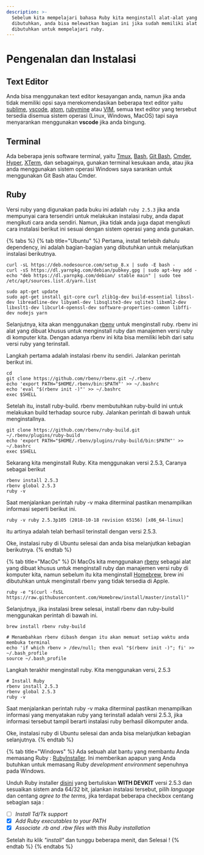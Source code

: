 ```yaml
---
description: >-
  Sebelum kita mempelajari bahasa Ruby kita menginstall alat-alat yang
  dibutuhkan, anda bisa melewatkan bagian ini jika sudah memiliki alat yang
  dibutuhkan untuk mempelajari ruby.
---
```


# Pengenalan dan Instalasi

## Text Editor

Anda bisa menggunakan text editor kesayangan anda, namun jika anda tidak memiliki opsi saya merekomendasikan beberapa text editor yaitu [sublime](https://www.sublimetext.com/), [vscode](https://code.visualstudio.com/), [atom](https://atom.io/), [rubymine](https://www.jetbrains.com/ruby/) atau [VIM](https://www.vim.org/), semua text editor yang tersebut tersedia disemua sistem operasi \(Linux, Windows, MacOS\) tapi saya menyarankan menggunakan **vscode** jika anda bingung.

## Terminal

Ada beberapa jenis software terminal, yaitu [Tmux](https://github.com/tmux/tmux/wiki), [Bash](https://www.gnu.org/software/bash/), [Git Bash](https://git-scm.com/downloads), [Cmder](http://cmder.net/), [Hyper](https://hyper.is/), [XTerm](https://invisible-island.net/xterm/), dan sebagainya, gunakan terminal kesukaan anda, atau jika anda menggunakan sistem operasi Windows saya sarankan untuk menggunakan Git Bash atau Cmder.

## Ruby

Versi ruby yang digunakan pada buku ini adalah `ruby 2.5.3` jika anda mempunyai cara tersendiri untuk melakukan instalasi ruby, anda dapat mengikuti cara anda sendiri. Namun, jika tidak anda juga dapat mengikuti cara instalasi berikut ini sesuai dengan sistem operasi yang anda gunakan. 

{% tabs %}
{% tab title="Ubuntu" %}
Pertama, install terlebih dahulu dependency, ini adalah bagian-bagian yang dibutuhkan untuk melanjutkan instalasi berikutnya.

```text
curl -sL https://deb.nodesource.com/setup_8.x | sudo -E bash -
curl -sS https://dl.yarnpkg.com/debian/pubkey.gpg | sudo apt-key add -
echo "deb https://dl.yarnpkg.com/debian/ stable main" | sudo tee /etc/apt/sources.list.d/yarn.list

sudo apt-get update
sudo apt-get install git-core curl zlib1g-dev build-essential libssl-dev libreadline-dev libyaml-dev libsqlite3-dev sqlite3 libxml2-dev libxslt1-dev libcurl4-openssl-dev software-properties-common libffi-dev nodejs yarn
```

Selanjutnya, kita akan menggunakan [rbenv](https://github.com/rbenv/rbenv) untuk menginstall ruby. rbenv ini alat yang dibuat khusus untuk menginstall ruby dan manajemen versi ruby di komputer kita. Dengan adanya rbenv ini kita bisa memiliki lebih dari satu versi ruby yang terinstall.

Langkah pertama adalah instalasi rbenv itu sendiri. Jalankan perintah berikut ini.

```text
cd
git clone https://github.com/rbenv/rbenv.git ~/.rbenv
echo 'export PATH="$HOME/.rbenv/bin:$PATH"' >> ~/.bashrc
echo 'eval "$(rbenv init -)"' >> ~/.bashrc
exec $SHELL
```

Setelah itu, install ruby-build. rbenv membutuhkan ruby-build ini untuk melakukan build terhadap source ruby. Jalankan perintah di bawah untuk menginstallnya.

```text
git clone https://github.com/rbenv/ruby-build.git ~/.rbenv/plugins/ruby-build
echo 'export PATH="$HOME/.rbenv/plugins/ruby-build/bin:$PATH"' >> ~/.bashrc
exec $SHELL
```

Sekarang kita menginstall Ruby. Kita menggunakan versi 2.5.3, Caranya sebagai berikut

```text
rbenv install 2.5.3
rbenv global 2.5.3
ruby -v
```

Saat menjalankan perintah ruby -v maka diterminal pastikan menampilkan informasi seperti berikut ini.

`ruby -v ruby 2.5.3p105 (2018-10-18 revision 65156) [x86_64-linux]`

itu artinya adalah telah berhasil terinstall dengan versi 2.5.3. 

Oke, instalasi ruby di Ubuntu selesai dan anda bisa melanjutkan kebagian berikutnya.
{% endtab %}

{% tab title="MacOs" %}
Di MacOs kita menggunakan [rbenv](https://github.com/rbenv/rbenv) sebagai alat yang dibuat khusus untuk menginstall ruby dan manajemen versi ruby di komputer kita, namun sebelum itu kita menginstall [Homebrew](https://brew.sh/), brew ini dibutuhkan untuk menginstall rbenv yang tidak tersedia di Apple.

```text
ruby -e "$(curl -fsSL https://raw.githubusercontent.com/Homebrew/install/master/install)"
```

Selanjutnya, jika instalasi brew selesai, install rbenv dan ruby-build menggunakan perintah di bawah ini.

```text
brew install rbenv ruby-build

# Menambahkan rbenv dibash dengan itu akan memuat setiap waktu anda membuka terminal
echo 'if which rbenv > /dev/null; then eval "$(rbenv init -)"; fi' >> ~/.bash_profile
source ~/.bash_profile
```

Langkah terakhir menginstall ruby. Kita menggunakan versi, 2.5.3

```text
# Install Ruby
rbenv install 2.5.3
rbenv global 2.5.3
ruby -v
```

Saat menjalankan perintah ruby -v maka diterminal pastikan menampilkan informasi yang menyatakan ruby yang terinstall adalah versi 2.5.3, jika informasi tersebut tampil berarti instalasi ruby berhasil dikomputer anda.

Oke, instalasi ruby di Ubuntu selesai dan anda bisa melanjutkan kebagian selanjutnya.
{% endtab %}

{% tab title="Windows" %}
Ada sebuah alat bantu yang membantu Anda memasang Ruby : [RubyInstaller](https://rubyinstaller.org/). Ini memberikan apapun yang Anda butuhkan untuk memasang Ruby _development environment_ sepenuhnya pada Windows.

Unduh Ruby installer [disini](https://rubyinstaller.org/downloads/) yang bertuliskan **WITH DEVKIT** versi 2.5.3 dan sesuaikan sistem anda 64/32 bit, jalankan instalasi tersebut, pilih _language_ dan centang _agree to the terms,_ jika terdapat beberapa checkbox centang sebagian saja : 

* [ ] _Install Td/Tk support_
* [x] _Add Ruby executables to your PATH_
* [x] _Associate .rb and .rbw files with this Ruby installation_

Setelah itu klik _"install"_ dan tunggu beberapa menit, dan Selesai !
{% endtab %}
{% endtabs %}



